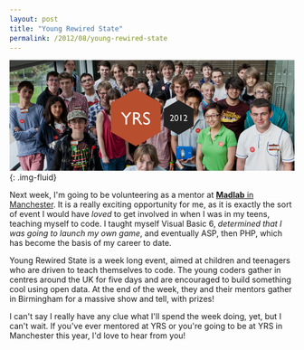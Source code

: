 ```yaml
---
layout: post
title: "Young Rewired State"
permalink: /2012/08/young-rewired-state
---
```


![Young Rewired State](/assets/images/yrs.png){: .img-fluid}

Next week, I'm going to be volunteering as a mentor at [**Madlab** in Manchester](http://yrs.madlab.org.uk/). It is a really exciting opportunity for me, as it is exactly the sort of event I would have *loved* to get involved in when I was in my teens, teaching myself to code. I taught myself Visual Basic 6, *determined that I was going to launch my own game*, and eventually ASP, then PHP, which has become the basis of my career to date.

Young Rewired State is a week long event, aimed at children and teenagers who are driven to teach themselves to code. The young coders gather in centres around the UK for five days and are encouraged to build something cool using open data. At the end of the week, they and their mentors gather in Birmingham for a massive show and tell, with prizes!

I can't say I really have any clue what I'll spend the week doing, yet, but I can't wait. If you've ever mentored at YRS or you're going to be at YRS in Manchester this year, I'd love to hear from you!